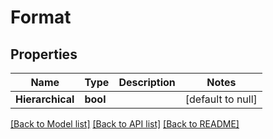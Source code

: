 # Format

## Properties
Name | Type | Description | Notes
------------ | ------------- | ------------- | -------------
**Hierarchical** | **bool** |  | [default to null]

[[Back to Model list]](../README.md#documentation-for-models) [[Back to API list]](../README.md#documentation-for-api-endpoints) [[Back to README]](../README.md)



